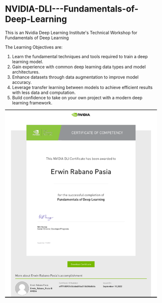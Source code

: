 
# NVIDIA-DLI---Fundamentals-of-Deep-Learning

This is an Nvidia Deep Learning Institute's Technical Workshop for Fundamentals of Deep Learning

The Learning Objectives are:

1. Learn the fundamental techniques and tools required to train a deep learning model.
2. Gain experience with common deep learning data types and model architectures.
3. Enhance datasets through data augmentation to improve model accuracy.
4. Leverage transfer learning between models to achieve efficient results with less data and computation.
5. Build confidence to take on your own project with a modern deep learning framework.


<p style="text-align:center">
    <a href="https://courses.nvidia.com/certificates/ef77185931c546b481ba51840fdd8cfa/" target="_blank">
    <img src="https://github.com/erwinpasia/NVIDIA-DLI---Fundamentals-of-Deep-Learning/blob/main/images/NVIDIA%20DLI%20-%20Fundamentals%20of%20Deep%20Learning.png" alt="IBM Data Science Professional Certificate"  />
    </a>
</p>



